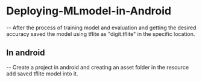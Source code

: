 # Deploying-MLmodel-in-Android

-- After the process of training model and evaluation and getting the desired accuracy saved the model using tflite as "digit.tflite" in the specific location. 

<h2>In android</h2>

-- Create a project in android and creating an asset folder in the resource add saved tflite model into it. 




